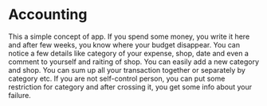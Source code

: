 # Accounting

This a simple concept of app. If you spend some money, you write it here and after few weeks, you know where your budget disappear.
You can notice a few details like category of your expense, shop, date and even a comment to yourself and raiting of shop. You can easily add a new category and shop. You can sum up all your transaction together or separately by category etc. If you are not self-control person, you can put some restriction for category and after crossing it, you get some info about your failure.

